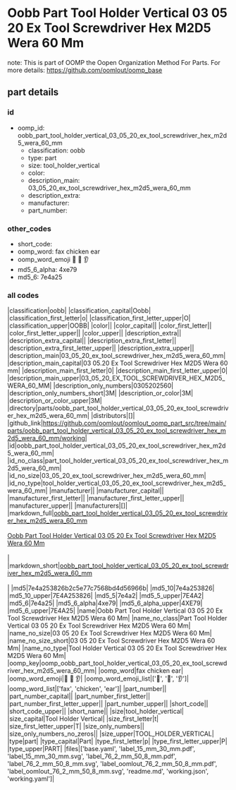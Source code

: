# Oobb Part Tool Holder Vertical 03 05 20 Ex Tool Screwdriver Hex M2D5 Wera 60 Mm  

note: This is part of OOMP the Oopen Organization Method For Parts. For more details: https://github.com/oomlout/oomp_base

##  part details





### id
* oomp_id: oobb_part_tool_holder_vertical_03_05_20_ex_tool_screwdriver_hex_m2d5_wera_60_mm
  * classification: oobb
  * type: part
  * size: tool_holder_vertical
  * color: 
  * description_main: 03_05_20_ex_tool_screwdriver_hex_m2d5_wera_60_mm
  * description_extra: 
  * manufacturer: 
  * part_number: 

### other_codes
* short_code: 
* oomp_word: fax chicken ear
* oomp_word_emoji :fax: :chicken: :ear:
* md5_6_alpha: 4xe79
* md5_6: 7e4a25

### all codes 
|classification|oobb|
|classification_capital|Oobb|
|classification_first_letter|o|
|classification_first_letter_upper|O|
|classification_upper|OOBB|
|color||
|color_capital||
|color_first_letter||
|color_first_letter_upper||
|color_upper||
|description_extra||
|description_extra_capital||
|description_extra_first_letter||
|description_extra_first_letter_upper||
|description_extra_upper||
|description_main|03_05_20_ex_tool_screwdriver_hex_m2d5_wera_60_mm|
|description_main_capital|03 05.20 Ex Tool Screwdriver Hex M2D5 Wera 60 mm|
|description_main_first_letter|0|
|description_main_first_letter_upper|0|
|description_main_upper|03_05_20_EX_TOOL_SCREWDRIVER_HEX_M2D5_WERA_60_MM|
|description_only_numbers|0305202560|
|description_only_numbers_short|3M|
|description_or_color|3M|
|description_or_color_upper|3M|
|directory|parts/oobb_part_tool_holder_vertical_03_05_20_ex_tool_screwdriver_hex_m2d5_wera_60_mm|
|distributors|[]|
|github_link|https://github.com/oomlout/oomlout_oomp_part_src/tree/main/parts/oobb_part_tool_holder_vertical_03_05_20_ex_tool_screwdriver_hex_m2d5_wera_60_mm/working|
|id|oobb_part_tool_holder_vertical_03_05_20_ex_tool_screwdriver_hex_m2d5_wera_60_mm|
|id_no_class|part_tool_holder_vertical_03_05_20_ex_tool_screwdriver_hex_m2d5_wera_60_mm|
|id_no_size|03_05_20_ex_tool_screwdriver_hex_m2d5_wera_60_mm|
|id_no_type|tool_holder_vertical_03_05_20_ex_tool_screwdriver_hex_m2d5_wera_60_mm|
|manufacturer||
|manufacturer_capital||
|manufacturer_first_letter||
|manufacturer_first_letter_upper||
|manufacturer_upper||
|manufacturers|[]|
|markdown_full|[oobb_part_tool_holder_vertical_03_05_20_ex_tool_screwdriver_hex_m2d5_wera_60_mm](https://github.com/oomlout/oomlout_oomp_part_src/tree/main/parts/oobb_part_tool_holder_vertical_03_05_20_ex_tool_screwdriver_hex_m2d5_wera_60_mm/working)<br>[](https://github.com/oomlout/oomlout_oomp_part_src/tree/main/parts/oobb_part_tool_holder_vertical_03_05_20_ex_tool_screwdriver_hex_m2d5_wera_60_mm/working)<br>[Oobb Part Tool Holder Vertical 03 05 20 Ex Tool Screwdriver Hex M2D5 Wera 60 Mm](https://github.com/oomlout/oomlout_oomp_part_src/tree/main/parts/oobb_part_tool_holder_vertical_03_05_20_ex_tool_screwdriver_hex_m2d5_wera_60_mm/working)<br><br>|
|markdown_short|[oobb_part_tool_holder_vertical_03_05_20_ex_tool_screwdriver_hex_m2d5_wera_60_mm](https://github.com/oomlout/oomlout_oomp_part_src/tree/main/parts/oobb_part_tool_holder_vertical_03_05_20_ex_tool_screwdriver_hex_m2d5_wera_60_mm/working)<br><br>|
|md5|7e4a253826b2c5e77c7568bd4d56966b|
|md5_10|7e4a253826|
|md5_10_upper|7E4A253826|
|md5_5|7e4a2|
|md5_5_upper|7E4A2|
|md5_6|7e4a25|
|md5_6_alpha|4xe79|
|md5_6_alpha_upper|4XE79|
|md5_6_upper|7E4A25|
|name|Oobb Part Tool Holder Vertical 03 05 20 Ex Tool Screwdriver Hex M2D5 Wera 60 Mm|
|name_no_class|Part Tool Holder Vertical 03 05 20 Ex Tool Screwdriver Hex M2D5 Wera 60 Mm|
|name_no_size|03 05 20 Ex Tool Screwdriver Hex M2D5 Wera 60 Mm|
|name_no_size_short|03 05 20 Ex Tool Screwdriver Hex M2D5 Wera 60 Mm|
|name_no_type|Tool Holder Vertical 03 05 20 Ex Tool Screwdriver Hex M2D5 Wera 60 Mm|
|oomp_key|oomp_oobb_part_tool_holder_vertical_03_05_20_ex_tool_screwdriver_hex_m2d5_wera_60_mm|
|oomp_word|fax chicken ear|
|oomp_word_emoji|:fax: :chicken: :ear:|
|oomp_word_emoji_list|[':fax:', ':chicken:', ':ear:']|
|oomp_word_list|['fax', 'chicken', 'ear']|
|part_number||
|part_number_capital||
|part_number_first_letter||
|part_number_first_letter_upper||
|part_number_upper||
|short_code||
|short_code_upper||
|short_name||
|size|tool_holder_vertical|
|size_capital|Tool Holder Vertical|
|size_first_letter|t|
|size_first_letter_upper|T|
|size_only_numbers||
|size_only_numbers_no_zeros||
|size_upper|TOOL_HOLDER_VERTICAL|
|type|part|
|type_capital|Part|
|type_first_letter|p|
|type_first_letter_upper|P|
|type_upper|PART|
|files|['base.yaml', 'label_15_mm_30_mm.pdf', 'label_15_mm_30_mm.svg', 'label_76_2_mm_50_8_mm.pdf', 'label_76_2_mm_50_8_mm.svg', 'label_oomlout_76_2_mm_50_8_mm.pdf', 'label_oomlout_76_2_mm_50_8_mm.svg', 'readme.md', 'working.json', 'working.yaml']|
